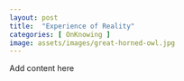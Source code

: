 ```yaml
---
layout: post
title:  "Experience of Reality"
categories: [ OnKnowing ]
image: assets/images/great-horned-owl.jpg
---
```

Add content here